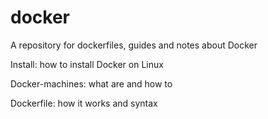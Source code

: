 # docker
A repository for dockerfiles, guides and notes about Docker

Install: how to install Docker on Linux

Docker-machines: what are and how to

Dockerfile: how it works and syntax
